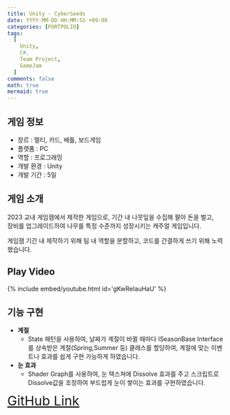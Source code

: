 ```yaml
---
title: Unity - CyberSeeds
date: YYYY-MM-DD HH:MM:SS +09:00
categories: [PORTPOLIO]
tags:
  [
    Unity,
    C#,
    Team Project,
    GameJam
  ]
comments: false
math: true
mermaid: true
---
```

## 게임 정보

* 장르 : 멀티, 카드, 배틀, 보드게임
* 플랫폼 : PC
* 역할 : 프로그래밍
* 개발 환경 : Unity
* 개발 기간 : 5일

## 게임 소개
2023 교내 게임잼에서 제작한 게임으로, 기간 내 나뭇잎을 수집해 팔아 돈을 벌고,  
장비를 업그레이드하여 나무를 특정 수준까지 성장시키는 캐주얼 게임입니다.    
  
게임잼 기간 내 제작하기 위해 팀 내 역할을 분할하고, 코드를 간결하게 쓰기 위해 노력했습니다.

## Play Video
{% include embed/youtube.html id='gKwReIauHaU' %}


## 기능 구현

* **계절**
  *  State 패턴을 사용하여, 날짜가 계절이 바뀔 때마다 ISeasonBase Interface를 상속받은 계절(Spring,Summer 등) 클래스를 할당하여, 계절에 맞는 이벤트나 효과를 쉽게 구현 가능하게 하였습니다.
* **눈 효과**
  * Shader Graph를 사용하여, 눈 텍스쳐에 Dissolve 효과를 주고 스크립트로 Dissolve값을 조정하여 부드럽게 눈이 쌓이는 효과를 구현하였습니다. 

<span style="font-size: 30px;">[GitHub Link](https://github.com/miro0325/TreeGrowth)</span>




